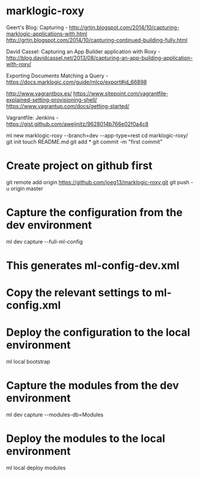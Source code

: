 # marklogic-roxy
Geert's Blog: Capturing - 
http://grtjn.blogspot.com/2014/10/capturing-marklogic-applications-with.html
http://grtjn.blogspot.com/2014/10/capturing-continued-building-fully.html

David Cassel: Capturing an App Builder application with Roxy - http://blog.davidcassel.net/2013/08/capturing-an-app-building-application-with-roxy/

Exporting Documents Matching a Query - https://docs.marklogic.com/guide/mlcp/export#id_66898

http://www.vagrantbox.es/
https://www.sitepoint.com/vagrantfile-explained-setting-provisioning-shell/
https://www.vagrantup.com/docs/getting-started/

Vagrantfile: Jenkins - https://gist.github.com/aweijnitz/9628014b766e02f0a4c8

ml new marklogic-roxy --branch=dev --app-type=rest
cd marklogic-roxy/
git init
touch README.md
git add *
git commit -m "first commit"
# Create project on github first
git remote add origin https://github.com/joeg13/marklogic-roxy.git
git push -u origin master

# Capture the configuration from the dev environment
ml dev capture --full-ml-config
# This generates ml-config-dev.xml
# Copy the relevant settings to ml-config.xml
# Deploy the configuration to the local environment
ml local bootstrap
# Capture the modules from the dev environment
ml dev capture --modules-db=Modules
# Deploy the modules to the local environment
ml local deploy modules